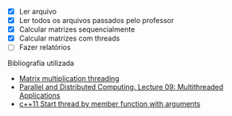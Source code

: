 - [x] Ler arquivo
- [x] Ler todos os arquivos passados pelo professor
- [x] Calcular matrizes sequencialmente
- [x] Calcular matrizes com threads
- [ ] Fazer relatórios

Bibliografia utilizada

- [Matrix multiplication threading](https://github.com/mtrebi/matrix-multiplication-threading)
- [Parallel and Distributed Computing. Lecture 09: Multithreaded Applications](http://turing.une.edu.au/~cosc330/lectures/display_notes.php?lecture=09)
- [c++11 Start thread by member function with arguments](https://thispointer.com/c11-start-thread-by-member-function-with-arguments/)

